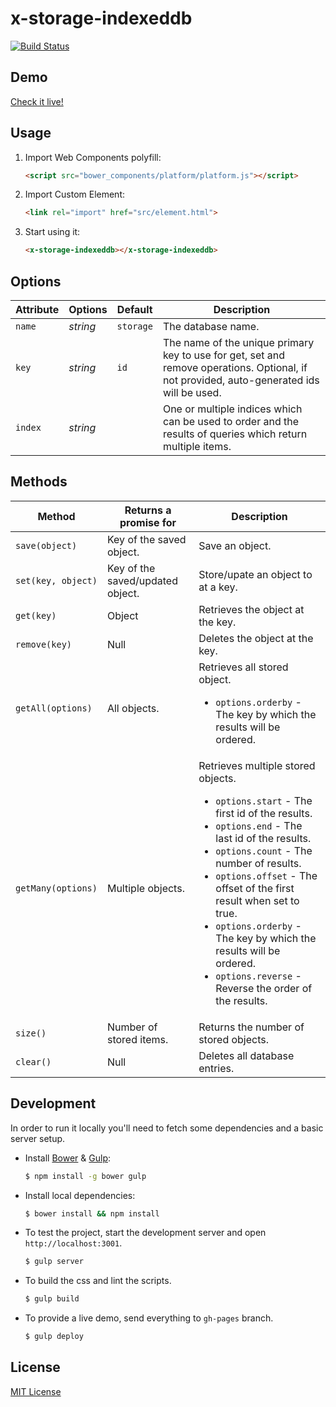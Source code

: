 # x-storage-indexeddb

[![Build Status](https://travis-ci.org/dotch/x-storage-indexeddb.png)](https://travis-ci.org/dotch/x-storage-indexeddb)

## Demo

[Check it live!](http://dotch.github.io/x-storage-indexeddb)

## Usage

1. Import Web Components polyfill:

    ```html
    <script src="bower_components/platform/platform.js"></script>
    ```

2. Import Custom Element:

    ```html
    <link rel="import" href="src/element.html">
    ```

3. Start using it:

    ```html
    <x-storage-indexeddb></x-storage-indexeddb>
    ```

## Options

Attribute     | Options     | Default      | Description
---           | ---         | ---          | ---
`name`        | *string*    | `storage`    | The database name.
`key`         | *string*    | `id`         | The name of the unique primary key to use for get, set and remove operations. Optional, if not provided, auto-generated ids will be used.
`index`       | *string*    |              | One or multiple indices which can be used to order and  the results of queries which return multiple items.

## Methods

Method            | Returns a promise for           | Description
---               | ---                             | ---
`save(object)`    | Key of the saved object.        | Save an object.
`set(key, object)`| Key of the saved/updated object.| Store/upate an object to at a key.
`get(key)`        | Object                          | Retrieves the object at the key.
`remove(key)`     | Null                            | Deletes the object at the key.
`getAll(options)` | All objects.                    | Retrieves all stored object. <ul><li>`options.orderby` - The key by which the results will be ordered.</li></ul>
`getMany(options)`| Multiple objects.               | Retrieves multiple stored objects. <ul><li>`options.start` - The first id of the results.</li><li>`options.end` - The last id of the results.</li><li>`options.count` - The number of results.</li><li>`options.offset` - The offset of the first result when set to true.</li><li>`options.orderby` - The key by which the results will be ordered.</li><li>`options.reverse` - Reverse the order of the results.</li></ul>
`size()`          | Number of stored items.         | Returns the number of stored objects.
`clear()`         | Null                            | Deletes all database entries.

## Development

In order to run it locally you'll need to fetch some dependencies and a basic server setup.

* Install [Bower](http://bower.io/) & [Gulp](http://gulpjs.com/):

    ```sh
    $ npm install -g bower gulp
    ```

* Install local dependencies:

    ```sh
    $ bower install && npm install
    ```

* To test the project, start the development server and open `http://localhost:3001`.

    ```sh
    $ gulp server
    ```

* To build the css and lint the scripts.

    ```sh
    $ gulp build
    ```

* To provide a live demo, send everything to `gh-pages` branch.

    ```sh
    $ gulp deploy
    ```

## License

[MIT License](http://opensource.org/licenses/MIT)
